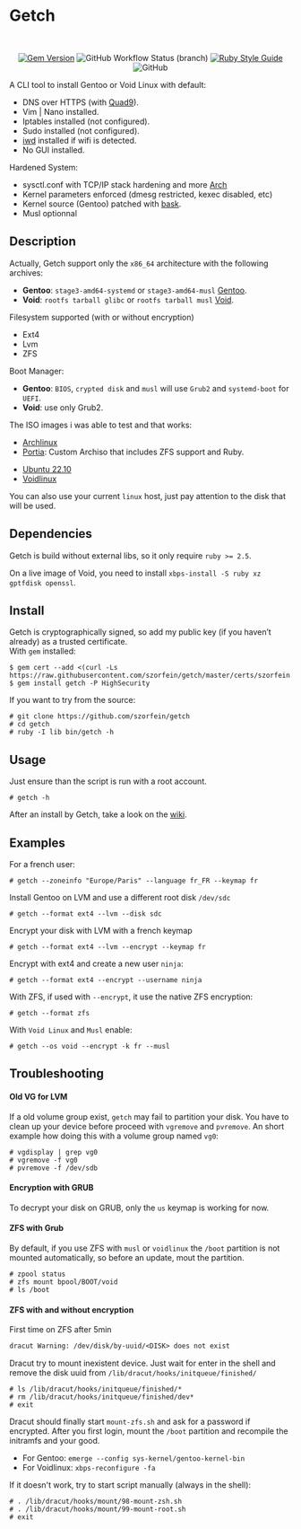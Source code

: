 # Getch

<div align="center">
<br/>

[![Gem Version](https://badge.fury.io/rb/getch.svg)](https://badge.fury.io/rb/getch)
![GitHub Workflow Status (branch)](https://img.shields.io/github/actions/workflow/status/szorfein/getch/rubocop-analysis.yml?branch=main)
[![Ruby Style Guide](https://img.shields.io/badge/code_style-rubocop-brightgreen.svg)](https://github.com/rubocop/rubocop)
![GitHub](https://img.shields.io/github/license/szorfein/getch)

</div>

A CLI tool to install Gentoo or Void Linux with default:
+ DNS over HTTPS (with [Quad9](https://www.quad9.net/)).
+ Vim | Nano installed.
+ Iptables installed (not configured).
+ Sudo installed (not configured).
+ [iwd](https://iwd.wiki.kernel.org/) installed if wifi is detected.
+ No GUI installed.

Hardened System:
+ sysctl.conf with TCP/IP stack hardening and more [Arch](https://wiki.archlinux.org/title/Sysctl)
+ Kernel parameters enforced (dmesg restricted, kexec disabled, etc)
+ Kernel source (Gentoo) patched with [bask](https://github.com/szorfein/bask).
+ Musl optionnal

## Description
Actually, Getch support only the `x86_64` architecture with the following archives:
+ **Gentoo**: `stage3-amd64-systemd` or `stage3-amd64-musl` [Gentoo](https://www.gentoo.org/downloads/).
+ **Void**: `rootfs tarball glibc` or `rootfs tarball musl` [Void](https://voidlinux.org/download/).

Filesystem supported (with or without encryption)
+ Ext4
+ Lvm
+ ZFS

Boot Manager:
+ **Gentoo**: `BIOS`, `crypted disk` and `musl` will use `Grub2` and `systemd-boot` for `UEFI`.
+ **Void**: use only Grub2.

The ISO images i was able to test and that works:
+ [Archlinux](https://www.archlinux.org/download/)
+ [Portia](https://github.com/szorfein/portia/releases): Custom Archiso that includes ZFS support and Ruby.
* [Ubuntu 22.10](https://cdimage.ubuntu.com/releases/22.10/release/)
* [Voidlinux](https://voidlinux.org/download/)

You can also use your current `linux` host, just pay attention to the disk that will be used.  

## Dependencies
Getch is build without external libs, so it only require `ruby >= 2.5`.

On a live image of Void, you need to install `xbps-install -S ruby xz gptfdisk
openssl`.

## Install
Getch is cryptographically signed, so add my public key (if you haven’t already) as a trusted certificate.  
With `gem` installed:

    $ gem cert --add <(curl -Ls https://raw.githubusercontent.com/szorfein/getch/master/certs/szorfein.pem)
    $ gem install getch -P HighSecurity

If you want to try from the source:

    # git clone https://github.com/szorfein/getch
    # cd getch
    # ruby -I lib bin/getch -h

## Usage
Just ensure than the script is run with a root account.

    # getch -h

After an install by Getch, take a look on the [wiki](https://github.com/szorfein/getch/wiki).

## Examples
For a french user:

    # getch --zoneinfo "Europe/Paris" --language fr_FR --keymap fr

Install Gentoo on LVM and use a different root disk `/dev/sdc`

    # getch --format ext4 --lvm --disk sdc

Encrypt your disk with LVM with a french keymap

    # getch --format ext4 --lvm --encrypt --keymap fr

Encrypt with ext4 and create a new user `ninja`:

    # getch --format ext4 --encrypt --username ninja

With ZFS, if used with `--encrypt`, it use the native ZFS encryption:

    # getch --format zfs

With `Void Linux` and `Musl` enable:

    # getch --os void --encrypt -k fr --musl

## Troubleshooting

#### Old VG for LVM
If a old volume group exist, `getch` may fail to partition your disk. You have to clean up your device before proceed with `vgremove` and `pvremove`. An short example how doing this with a volume group named `vg0`:

    # vgdisplay | grep vg0
    # vgremove -f vg0
    # pvremove -f /dev/sdb

#### Encryption with GRUB
To decrypt your disk on GRUB, only the `us` keymap is working for now.

#### ZFS with Grub
By default, if you use ZFS with `musl` or `voidlinux` the `/boot` partition is not mounted automatically, so before an update, mout the partition.

    # zpool status
    # zfs mount bpool/BOOT/void
    # ls /boot

#### ZFS with and without encryption
First time on ZFS after 5min

```txt
dracut Warning: /dev/disk/by-uuid/<DISK> does not exist
```

Dracut try to mount inexistent device. Just wait for enter in the shell and remove the disk uuid from `/lib/dracut/hooks/initqueue/finished/`

    # ls /lib/dracut/hooks/initqueue/finished/*
    # rm /lib/dracut/hooks/initqueue/finished/dev*
    # exit

Dracut should finally start `mount-zfs.sh` and ask for a password if encrypted. After you first login, mount the `/boot` partition and recompile the initramfs and your good.

+ For Gentoo: `emerge --config sys-kernel/gentoo-kernel-bin`
+ For Voidlinux: `xbps-reconfigure -fa`

If it doesn't work, try to start script manually (always in the shell):

    # . /lib/dracut/hooks/mount/98-mount-zsh.sh
    # . /lib/dracut/hooks/mount/99-mount-root.sh
    # exit
